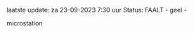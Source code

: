 laatste update: 
za 23-09-2023  7:30   uur 
Status: FAALT - geel - 
<div class="service Y">microstation</div>